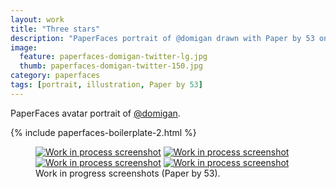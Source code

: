 ```yaml
---
layout: work
title: "Three stars"
description: "PaperFaces portrait of @domigan drawn with Paper by 53 on an iPad."
image: 
  feature: paperfaces-domigan-twitter-lg.jpg
  thumb: paperfaces-domigan-twitter-150.jpg
category: paperfaces
tags: [portrait, illustration, Paper by 53]
---
```


PaperFaces avatar portrait of <a href="http://twitter.com/domigan">@domigan</a>.

{% include paperfaces-boilerplate-2.html %}

<figure class="half">
	<a href="{{ site.url }}/images/paperfaces-domigan-process-1-lg.jpg"><img src="{{ site.url }}/images/paperfaces-domigan-process-1-600.jpg" alt="Work in process screenshot"></a>
	<a href="{{ site.url }}/images/paperfaces-domigan-process-2-lg.jpg"><img src="{{ site.url }}/images/paperfaces-domigan-process-2-600.jpg" alt="Work in process screenshot"></a>
	<a href="{{ site.url }}/images/paperfaces-domigan-process-3-lg.jpg"><img src="{{ site.url }}/images/paperfaces-domigan-process-3-600.jpg" alt="Work in process screenshot"></a>
	<a href="{{ site.url }}/images/paperfaces-domigan-process-4-lg.jpg"><img src="{{ site.url }}/images/paperfaces-domigan-process-4-600.jpg" alt="Work in process screenshot"></a>
	<figcaption>Work in progress screenshots (Paper by 53).</figcaption>
</figure>